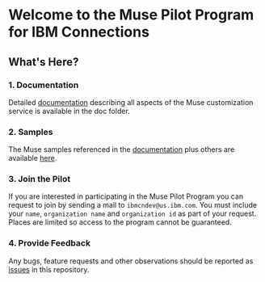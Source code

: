 # Welcome to the Muse Pilot Program for IBM Connections

## What's Here?
### 1. Documentation
Detailed [documentation][1] describing all aspects of the Muse customization service is available in the doc folder. 

### 2. Samples
The Muse samples referenced in the [documentation][1] plus others are available [here][2].

### 3. Join the Pilot 
If you are interested in participating in the Muse Pilot Program you can request to join by sending a mail to `ibmcndev@us.ibm.com`. You must include your `name`, `organization name` and `organization id` as part of your request. Places are limited so access to the program cannot be guaranteed.

### 4. Provide Feedback
Any bugs, feature requests and other observations should be reported as [issues][3] in this repository. 

[1]: https://github.com/ibmcnxdev/muse-pilot/blob/master/doc/AllAboutMuseV1.pdf
[2]: https://github.com/ibmcnxdev/muse-pilot/tree/master/samples
[3]: https://github.com/ibmcnxdev/muse-pilot/issues
